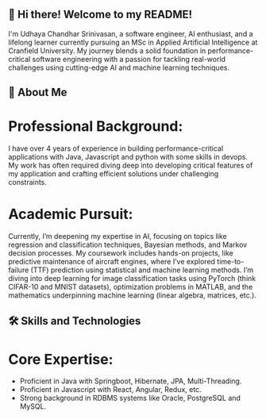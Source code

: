 ## 👋 Hi there! Welcome to my README!
I'm Udhaya Chandhar Srinivasan, a software engineer, AI enthusiast, and a lifelong learner currently pursuing an MSc in Applied Artificial Intelligence at Cranfield University. My journey blends a solid foundation in performance-critical software engineering with a passion for tackling real-world challenges using cutting-edge AI and machine learning techniques.

## 🌟 About Me
# Professional Background:
I have over 4 years of experience in building performance-critical applications with Java, Javascript and python with some skills in devops. My work has often required diving deep into developing critical features of my application and crafting efficient solutions under challenging constraints.

# Academic Pursuit:
Currently, I’m deepening my expertise in AI, focusing on topics like regression and classification techniques, Bayesian methods, and Markov decision processes. My coursework includes hands-on projects, like predictive maintenance of aircraft engines, where I’ve explored time-to-failure (TTF) prediction using statistical and machine learning methods. I’m diving into deep learning for image classification tasks using PyTorch (think CIFAR-10 and MNIST datasets), optimization problems in MATLAB, and the mathematics underpinning machine learning (linear algebra, matrices, etc.).

## 🛠️ Skills and Technologies
# Core Expertise:

- Proficient in Java with Springboot, Hibernate, JPA, Multi-Threading.
- Proficient in Javascript with React, Angular, Redux, etc.
- Strong background in RDBMS systems like Oracle, PostgreSQL and MySQL.

<!---
Udhay707/Udhay707 is a ✨ special ✨ repository because its `README.md` (this file) appears on your GitHub profile.
You can click the Preview link to take a look at your changes.
--->
